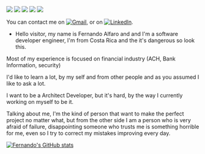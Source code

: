 ![](https://img.shields.io/badge/Java-8-informational?style=flat&logo=<LOGO_NAME>&logoColor=white&color=2bbc8a)
![](https://img.shields.io/badge/SpringBoot-MVC-informational?style=flat&logo=<LOGO_NAME>&logoColor=white&color=2bbc8a)
![](https://img.shields.io/badge/Node-js-informational?style=flat&logo=<LOGO_NAME>&logoColor=white&color=2bbc8a)
![](https://img.shields.io/badge/React-js-informational?style=flat&logo=<LOGO_NAME>&logoColor=white&color=2bbc8a)
![](https://img.shields.io/badge/Angular-js-informational?style=flat&logo=<LOGO_NAME>&logoColor=white&color=2bbc8a)

<!-- Actual text -->

<!-- Actual text -->

You can contact me on [![Gmail][1.2]][1], or on [![LinkedIn][3.2]][2].

<!-- Icons -->

[1.2]: https://img.icons8.com/plasticine/100/000000/gmail-new.png
[3.2]: https://img.icons8.com/color/48/000000/linkedin.png

<!-- Links to your social media accounts -->

[1]: al19962009@gmail.com
[2]: https://www.linkedin.com/in/fernando-alfaro-379b607a


- Hello visitor, my name is Fernando Alfaro and and I'm a software developer engineer, I'm from Costa Rica and the it's dangerous so look this.

Most of my experience is focused on financial industry (ACH, Bank Information, security)

I'd like to learn a lot, by my self and from other people and as you assumed I like to ask a lot.

I want to be a Architect Developer, but it's hard, by the way I currently working on myself to be it.

Talking about me, I'm the kind of person that want to make the perfect project no matter what, but from the other side I am a person who is very afraid of failure, disappointing someone who trusts me is something horrible for me, even so I try to correct my mistakes improving every day.






[![Fernando's GitHub stats](https://github-readme-stats.vercel.app/api?username=DarkNando29)](https://github.com/DarkNando29/github-readme-stats)


<!---
DarkNando29/DarkNando29 is a ✨ special ✨ repository because its `README.md` (this file) appears on your GitHub profile.
You can click the Preview link to take a look at your changes.
--->
